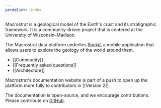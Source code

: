 ```yaml
---
permalink: index
---
```


Macrostrat is a geological model of the Earth's crust and its stratigraphic
framework. It is a community-driven project that is centered at the University
of Wisconsin–Madison.

The Macrostrat data platform underlies [Rockd](https://rockd.org/), a mobile
application that allows users to explore the geology of the world around them.

- [[Community]]
- [[Frequently asked questions]]
- [[Architecture]]

Macrostrat's documentation website is part of a push to open up the platform
more fully to contributors in [[Version 2]].

The documentation is open-source, and we encourage contributions. Please
contribute on [GitHub](https://github.com/UW-Macrostrat/docs).

